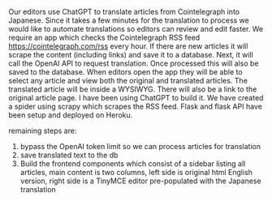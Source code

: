 Our editors use ChatGPT to translate articles from Cointelegraph into Japanese. Since it takes a few minutes for the translation to process we would like to automate translations so editors can review and edit faster. We require an app which checks the Cointelegraph RSS feed https://cointelegraph.com/rss every hour. If there are new articles it will scrape the content (including links) and save it to a database. Next, it will call the OpenAI API to request translation. Once processed this will also be saved to the database. When editors open the app they will be able to select any article and view both the original and translated articles. The translated article will be inside a WYSIWYG. There will also be a link to the original article page.
I have been using ChatGPT to build it. We have created a spider using scrapy which scrapes the RSS feed. Flask and flask API have been setup and deployed on Heroku.

remaining steps are:
1. bypass the OpenAI token limit so we can process articles for translation
2. save translated text to the db
3. Build the frontend components which consist of a sidebar listing all articles, main content is two columns, left side is original html English version, right side is a TinyMCE editor pre-populated with the Japanese translation